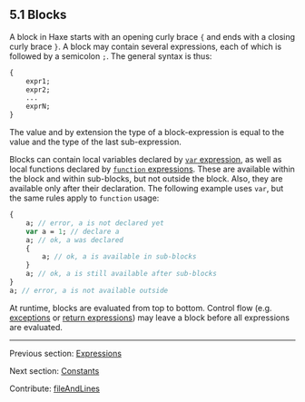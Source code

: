 ## 5.1 Blocks

A block in Haxe starts with an opening curly brace `{` and ends with a closing curly brace `}`. A block may contain several expressions, each of which is followed by a semicolon `;`. The general syntax is thus:

```haxe
{
	expr1;
	expr2;
	...
	exprN;
}
```
The value and by extension the type of a block-expression is equal to the value and the type of the last sub-expression.

Blocks can contain local variables declared by [`var` expression](expression-var.md), as well as local functions declared by [`function` expressions](expression-function.md). These are available within the block and within sub-blocks, but not outside the block. Also, they are available only after their declaration. The following example uses `var`, but the same rules apply to `function` usage:

```haxe
{
	a; // error, a is not declared yet
	var a = 1; // declare a
	a; // ok, a was declared
	{
		a; // ok, a is available in sub-blocks
	}
	a; // ok, a is still available after sub-blocks
}
a; // error, a is not available outside
```
At runtime, blocks are evaluated from top to bottom. Control flow (e.g. [exceptions](expression-try-catch.md) or [return expressions](expression-return.md)) may leave a block before all expressions
are evaluated.

---

Previous section: [Expressions](expression.md)

Next section: [Constants](expression-constants.md)

Contribute: [fileAndLines](https://github.com/HaxeFoundation/HaxeManual/blob/master/05-expressions.tex#L22-22)